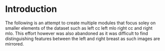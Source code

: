 # Introduction
The following is an attempt to create multiple modules that focus soley on smaller elements of the dataset such as left cc left mlo right cc and right mlo. This effort however was also abandoned as it was difficult to find distinguishing features between the left and right breast as such images are mirrored. 